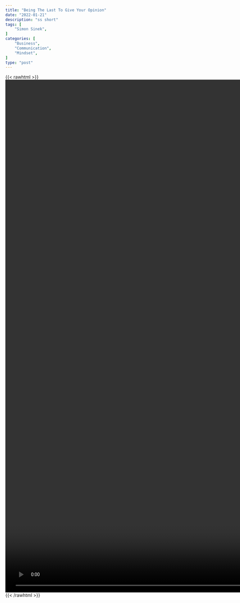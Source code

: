 ```yaml
---
title: "Being The Last To Give Your Opinion"
date: "2022-01-21"
description: "ss short"
tags: [
    "Simon Sinek",
]
categories: [
    "Business",
    "Communication",
    "Mindset",
]
type: "post"
---
```

{{< rawhtml >}}
    <video style="height:40vh;width:auto" overflow="hidden" controls>
        <source src="https://clips.dev00ps.com/Simon_Sinek/hold_opinions_till_everyone_has_spoken.mp4" type="video/mp4"> 
    </video>
{{< /rawhtml >}}